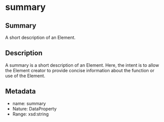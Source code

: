 <!-- Automatically generated by spec-parser v2.0.0 on 2023-12-27T15:02:03.969017+00:00 -->
<!-- SPDX-License-Identifier: Community-Spec-1.0 -->

# summary

## Summary

A short description of an Element.


## Description

A summary is a short description of an Element. Here, the intent is to allow the Element creator to 
provide concise information about the function or use of the Element.


## Metadata

- name: summary
- Nature: DataProperty
- Range: xsd:string




